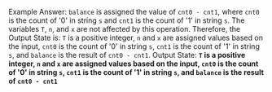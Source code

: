 Example Answer:
`balance` is assigned the value of `cnt0 - cnt1`, where `cnt0` is the count of '0' in string `s` and `cnt1` is the count of '1' in string `s`. The variables `T`, `n`, and `x` are not affected by this operation. Therefore, the Output State is: `T` is a positive integer, `n` and `x` are assigned values based on the input, `cnt0` is the count of '0' in string `s`, `cnt1` is the count of '1' in string `s`, and `balance` is the result of `cnt0 - cnt1`.
Output State: **`T` is a positive integer, `n` and `x` are assigned values based on the input, `cnt0` is the count of '0' in string `s`, `cnt1` is the count of '1' in string `s`, and `balance` is the result of `cnt0 - cnt1`**